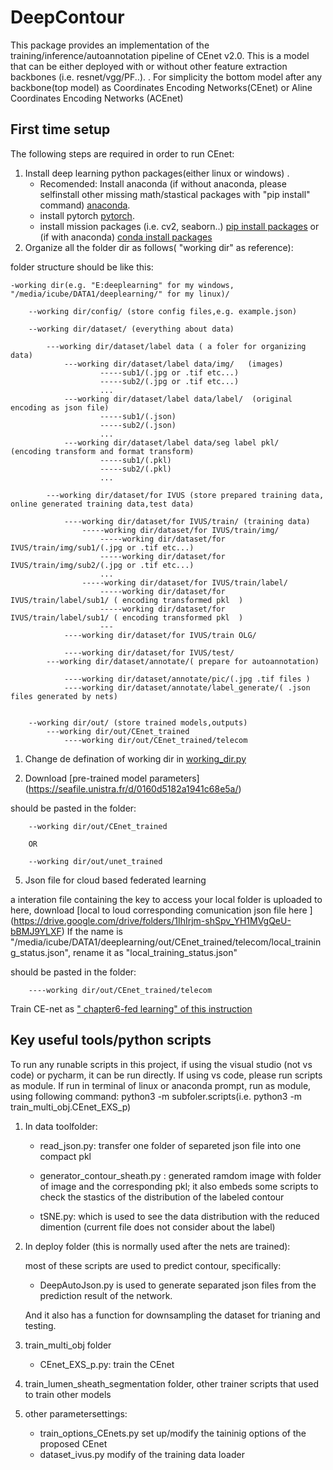 # DeepContour
This package provides an implementation of the training/inference/autoannotation pipeline of CEnet
v2.0. This is a model that can be either deployed with or without other feature extraction 
backbones (i.e. resnet/vgg/PF..). 
. For simplicity the bottom model after any backbone(top model) as Coordinates Encoding Networks(CEnet) or Aline Coordinates Encoding Networks (ACEnet)
## First time setup

The following steps are required in order to run CEnet:

1.  Install deep learning python packages(either linux or windows) .
    *   Recomended: Install anaconda (if without anaconda, please selfinstall other missing math/stastical packages with "pip install" command)
        [anaconda](https://www.anaconda.com/).
    *   install pytorch
        [pytorch](https://pytorch.org/).
    *   install mission packages (i.e. cv2, seaborn..)
        [pip install packages](https://packaging.python.org/en/latest/tutorials/installing-packages/)
        or (if with anaconda)
        [conda install packages](https://docs.anaconda.com/anaconda/user-guide/tasks/install-packages/)
1.  Organize all the folder dir as follows( "working dir" as reference):
	
folder structure should be like this:

	-working dir(e.g. "E:deeplearning" for my windows, "/media/icube/DATA1/deeplearning/" for my linux)/
	
		--working dir/config/ (store config files,e.g. example.json)

		--working dir/dataset/ (everything about data)

			---working dir/dataset/label data ( a foler for organizing data)
				---working dir/dataset/label data/img/   (images)
						-----sub1/(.jpg or .tif etc...)
						-----sub2/(.jpg or .tif etc...)
						...
				---working dir/dataset/label data/label/  (original encoding as json file)
						-----sub1/(.json)
						-----sub2/(.json)
						...
				---working dir/dataset/label data/seg label pkl/  (encoding transform and format transform)
						-----sub1/(.pkl)
						-----sub2/(.pkl)
						...

			---working dir/dataset/for IVUS (store prepared training data, online generated training data,test data)

				----working dir/dataset/for IVUS/train/ (training data)
					-----working dir/dataset/for IVUS/train/img/
						-----working dir/dataset/for IVUS/train/img/sub1/(.jpg or .tif etc...)
						-----working dir/dataset/for IVUS/train/img/sub2/(.jpg or .tif etc...)
						...
					-----working dir/dataset/for IVUS/train/label/  
						-----working dir/dataset/for IVUS/train/label/sub1/ ( encoding transformed pkl  )
						-----working dir/dataset/for IVUS/train/label/sub1/ ( encoding transformed pkl  )
						---
				----working dir/dataset/for IVUS/train OLG/

				----working dir/dataset/for IVUS/test/
			---working dir/dataset/annotate/( prepare for autoannotation)

				----working dir/dataset/annotate/pic/(.jpg .tif files )
				----working dir/dataset/annotate/label_generate/( .json files generated by nets)
					  

		--working dir/out/ (store trained models,outputs)
			---working dir/out/CEnet_trained
				----working dir/out/CEnet_trained/telecom




1.  Change de defination of working dir in [working_dir.py](https://gitlab.kuleuven.be/u0132260/atlas_collab_ivus/-/blob/main/DeepContour/working_dir_root.py)


1.  Download [pre-trained model parameters] (https://seafile.unistra.fr/d/0160d5182a1941c68e5a/)

 should be pasted in the folder:

		--working dir/out/CEnet_trained

		OR

		--working dir/out/unet_trained







5.  Json file for cloud based federated learning

a interation file containing the key to access your local folder is  uploaded to here, download [local to loud corresponding comunication json file here ] (https://drive.google.com/drive/folders/1IhIrjm-shSpv_YH1MVgQeU-bBMJ9YLXF)
If the name is  "/media/icube/DATA1/deeplearning/out/CEnet_trained/telecom/local_training_status.json", rename it as "local_training_status.json"

 should be pasted in the folder:

		----working dir/out/CEnet_trained/telecom
Train CE-net as [" chapter6-fed learning" of this instruction](https://docs.google.com/document/d/1mBG2aeF13Qqxt48tZfYnptq_DKhZpqHj/edit?usp=sharing&ouid=104923533845283983955&rtpof=true&sd=true)



## Key useful tools/python scripts
To run any runable scripts in this project,
if using the visual studio (not vs code) or pycharm, it can be run directly. 
If using vs code, please run scripts as module.
If run in terminal of linux or anaconda prompt, run as module, using following command: python3 -m subfoler.scripts(i.e. python3 -m train_multi_obj.CEnet_EXS_p)

1.  In data toolfolder:


	*   read_json.py: transfer one folder of separeted json file into one compact pkl


	*   generator_contour_sheath.py : generated ramdom image with folder of image and the corresponding pkl; it also embeds some scripts to check the stastics of the distribution of the labeled contour 


	*   tSNE.py: which is used to see the data distribution with the reduced dimention (current file does not consider about the label)




1.  In deploy folder (this is normally used after the nets are trained): 

    most of these scripts are used to predict contour, specifically:
 
	*   DeepAutoJson.py is used to generate separated json files from the prediction result of the network.

    And it also has a function for downsampling the dataset for trianing and testing.
1.  train_multi_obj folder 
	*   CEnet_EXS_p.py: train the CEnet 
1.  train_lumen_sheath_segmentation folder, other trainer scripts that used to train other models
1.  other parametersettings:
	*   train_options_CEnets.py set up/modify the taininig options of the proposed CEnet
	*   dataset_ivus.py modify of the training data loader

